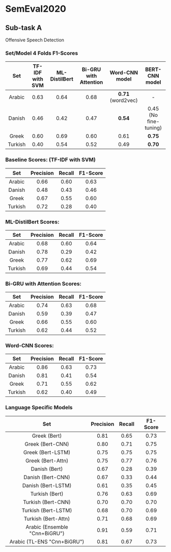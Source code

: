 # SemEval2020

## Sub-task A

Offensive Speech Detection

### Set/Model 4 Folds F1-Scores

| Set       | TF-IDF with SVM | ML-DistilBert | Bi-GRU with Attention | Word-CNN model        | BERT-CNN model        |
|:---------:|:---------------:|:-------------:|:---------------------:|:---------------------:|:---------------------:|
| Arabic    | 0.63            | 0.64          | 0.68                  | __0.71__  (word2vec)  | -                     |
| Danish    | 0.46            | 0.42          | 0.47                  | __0.54__              | 0.45 (No fine-tuning) |
| Greek     | 0.60            | 0.69          | 0.60                  | 0.61                  | __0.75__              |
| Turkish   | 0.40            | 0.54          | 0.52                  | 0.49                  | __0.70__              |

### Baseline Scores: (TF-IDF with SVM)

| Set       | Precision | Recall   | F1-Score |
|:---------:|:---------:|:--------:|:--------:|
| Arabic    | 0.66      | 0.60     | 0.63     |
| Danish    | 0.48      | 0.43     | 0.46     |
| Greek     | 0.67      | 0.55     | 0.60     |
| Turkish   | 0.72      | 0.28     | 0.40     |

### ML-DistilBert Scores:

| Set       | Precision | Recall   | F1-Score |
|:---------:|:---------:|:--------:|:--------:|
| Arabic    | 0.68      | 0.60     | 0.64     |
| Danish    | 0.78      | 0.29     | 0.42     |
| Greek     | 0.77      | 0.62     | 0.69     |
| Turkish   | 0.69      | 0.44     | 0.54     |

### Bi-GRU with Attention Scores:

| Set       | Precision | Recall   | F1-Score |
|:---------:|:---------:|:--------:|:--------:|
| Arabic    | 0.74      | 0.63     | 0.68     |
| Danish    | 0.59      | 0.39     | 0.47     |
| Greek     | 0.66      | 0.55     | 0.60     |
| Turkish   | 0.62      | 0.44     | 0.52     |

### Word-CNN Scores:

| Set       | Precision | Recall   | F1-Score |
|:---------:|:---------:|:--------:|:--------:|
| Arabic    | 0.86      | 0.63     | 0.73     | 
| Danish    | 0.81      | 0.41     | 0.54     |
| Greek     | 0.71      | 0.55     | 0.62     |
| Turkish   | 0.62      | 0.40     | 0.49     |

<!--
Arabic concatenate with aravec
max_features = 30000
max_char_features = 512
learning_rate = 5e-4
embed_size = 256
char_embed_size = 512
batch_size = 32
maxlen = 32
maxcharlen = 128
epochs = 4
folds = 4
seed = 1234
-->

### Language Specific Models

| Set                           | Precision | Recall   | F1-Score |
|:-----------------------------:|:---------:|:--------:|:--------:|
| Greek   (Bert)                | 0.81      | 0.65     | 0.73     |
| Greek   (Bert-CNN)            | 0.80      | 0.71     | 0.75     |
| Greek   (Bert-LSTM)           | 0.75      | 0.75     | 0.75     |
| Greek   (Bert-Attn)           | 0.75      | 0.77     | 0.76     |
| Danish  (Bert)                | 0.67      | 0.28     | 0.39     |
| Danish  (Bert-CNN)            | 0.67      | 0.33     | 0.44     |
| Danish  (Bert-LSTM)           | 0.61      | 0.35     | 0.45     |
| Turkish (Bert)                | 0.76      | 0.63     | 0.69     |
| Turkish (Bert-CNN)            | 0.70      | 0.70     | 0.70     |
| Turkish (Bert-LSTM)           | 0.68      | 0.70     | 0.69     |
| Turkish (Bert-Attn)           | 0.71      | 0.68     | 0.69     |
| Arabic (Ensemble "Cnn+BiGRU") | 0.91      | 0.59     | 0.71     |
| Arabic (TL-ENS "Cnn+BiGRU")   | 0.81      | 0.67     | 0.73     |